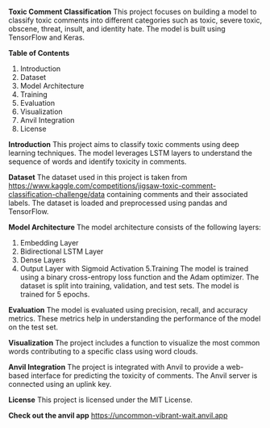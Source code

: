 **Toxic Comment Classification**
This project focuses on building a model to classify toxic comments into different categories such as toxic, severe toxic, obscene, threat, insult, and identity hate. The model is built using TensorFlow and Keras.

**Table of Contents**
1. Introduction
2. Dataset
3. Model Architecture
4. Training
5. Evaluation
6. Visualization
7. Anvil Integration
8. License

**Introduction**
This project aims to classify toxic comments using deep learning techniques. The model leverages LSTM layers to understand the sequence of words and identify toxicity in comments.

**Dataset**
The dataset used in this project is taken from https://www.kaggle.com/competitions/jigsaw-toxic-comment-classification-challenge/data containing comments and their associated labels. The dataset is loaded and preprocessed using pandas and TensorFlow.

**Model Architecture**
The model architecture consists of the following layers:
1. Embedding Layer
2. Bidirectional LSTM Layer
3. Dense Layers
4. Output Layer with Sigmoid Activation
5.Training
The model is trained using a binary cross-entropy loss function and the Adam optimizer. The dataset is split into training, validation, and test sets. The model is trained for 5 epochs.

**Evaluation**
The model is evaluated using precision, recall, and accuracy metrics. These metrics help in understanding the performance of the model on the test set.

**Visualization**
The project includes a function to visualize the most common words contributing to a specific class using word clouds.

**Anvil Integration**
The project is integrated with Anvil to provide a web-based interface for predicting the toxicity of comments. The Anvil server is connected using an uplink key.

**License**
This project is licensed under the MIT License.

**Check out the anvil app**
https://uncommon-vibrant-wait.anvil.app
